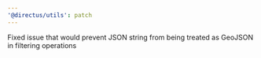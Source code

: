```yaml
---
'@directus/utils': patch
---
```


Fixed issue that would prevent JSON string from being treated as GeoJSON in filtering operations
